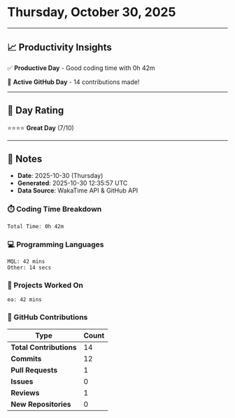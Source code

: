 # Thursday, October 30, 2025

---

## 📈 Productivity Insights

✅ **Productive Day** - Good coding time with 0h 42m

🚀 **Active GitHub Day** - 14 contributions made!

---

## 🎯 Day Rating

⭐⭐⭐⭐ **Great Day** (7/10)

---

## 📝 Notes

- **Date**: 2025-10-30 (Thursday)
- **Generated**: 2025-10-30 12:35:57 UTC
- **Data Source**: WakaTime API & GitHub API


### ⏱️ Coding Time Breakdown

```
Total Time: 0h 42m
```

### 💻 Programming Languages

```
MQL: 42 mins
Other: 14 secs
```

### 📂 Projects Worked On

```
ea: 42 mins

```


### 🐙 GitHub Contributions

| Type | Count |
|------|-------|
| **Total Contributions** | 14 |
| **Commits** | 12 |
| **Pull Requests** | 1 |
| **Issues** | 0 |
| **Reviews** | 1 |
| **New Repositories** | 0 |

